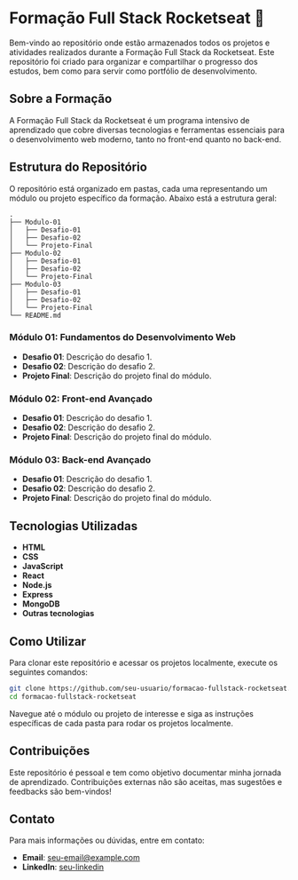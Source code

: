 # Formação Full Stack Rocketseat 🚀

Bem-vindo ao repositório onde estão armazenados todos os projetos e atividades realizados durante a Formação Full Stack da Rocketseat. Este repositório foi criado para organizar e compartilhar o progresso dos estudos, bem como para servir como portfólio de desenvolvimento.

## Sobre a Formação

A Formação Full Stack da Rocketseat é um programa intensivo de aprendizado que cobre diversas tecnologias e ferramentas essenciais para o desenvolvimento web moderno, tanto no front-end quanto no back-end.

## Estrutura do Repositório

O repositório está organizado em pastas, cada uma representando um módulo ou projeto específico da formação. Abaixo está a estrutura geral:

```
.
├── Modulo-01
│   ├── Desafio-01
│   ├── Desafio-02
│   └── Projeto-Final
├── Modulo-02
│   ├── Desafio-01
│   ├── Desafio-02
│   └── Projeto-Final
├── Modulo-03
│   ├── Desafio-01
│   ├── Desafio-02
│   └── Projeto-Final
└── README.md
```

### Módulo 01: Fundamentos do Desenvolvimento Web

- **Desafio 01**: Descrição do desafio 1.
- **Desafio 02**: Descrição do desafio 2.
- **Projeto Final**: Descrição do projeto final do módulo.

### Módulo 02: Front-end Avançado

- **Desafio 01**: Descrição do desafio 1.
- **Desafio 02**: Descrição do desafio 2.
- **Projeto Final**: Descrição do projeto final do módulo.

### Módulo 03: Back-end Avançado

- **Desafio 01**: Descrição do desafio 1.
- **Desafio 02**: Descrição do desafio 2.
- **Projeto Final**: Descrição do projeto final do módulo.

## Tecnologias Utilizadas

- **HTML**
- **CSS**
- **JavaScript**
- **React**
- **Node.js**
- **Express**
- **MongoDB**
- **Outras tecnologias**

## Como Utilizar

Para clonar este repositório e acessar os projetos localmente, execute os seguintes comandos:

```bash
git clone https://github.com/seu-usuario/formacao-fullstack-rocketseat.git
cd formacao-fullstack-rocketseat
```

Navegue até o módulo ou projeto de interesse e siga as instruções específicas de cada pasta para rodar os projetos localmente.

## Contribuições

Este repositório é pessoal e tem como objetivo documentar minha jornada de aprendizado. Contribuições externas não são aceitas, mas sugestões e feedbacks são bem-vindos!

## Contato

Para mais informações ou dúvidas, entre em contato:

- **Email**: seu-email@example.com
- **LinkedIn**: [seu-linkedin](https://www.linkedin.com/in/seu-usuario/)
